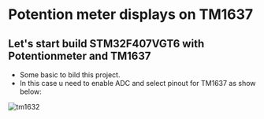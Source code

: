 # Potention meter displays on TM1637
## Let's start build STM32F407VGT6 with Potentionmeter and TM1637
  - Some basic to bild this project.<br>
  - In this case u need to enable ADC and select pinout for TM1637 as show below:

![tm1632](https://github.com/DNZioo/STM32F407VGT6_Project/assets/132254089/ad82c5e8-3b9b-426b-b208-75d6d68d51bb)

